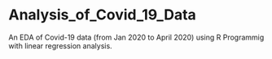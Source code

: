 # Analysis_of_Covid_19_Data
An EDA of Covid-19 data (from Jan 2020 to April 2020) using R Programmig with linear regression analysis.
